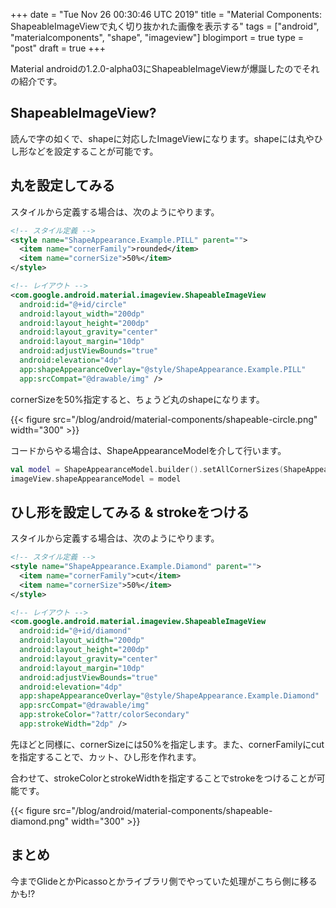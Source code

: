 +++
date = "Tue Nov 26 00:30:46 UTC 2019"
title = "Material Components: ShapeableImageViewで丸く切り抜かれた画像を表示する"
tags = ["android", "materialcomponents", "shape", "imageview"]
blogimport = true
type = "post"
draft = true
+++

Material androidの1.2.0-alpha03にShapeableImageViewが爆誕したのでそれの紹介です。

## ShapeableImageView?

読んで字の如くで、shapeに対応したImageViewになります。shapeには丸やひし形などを設定することが可能です。

## 丸を設定してみる

スタイルから定義する場合は、次のようにやります。

```xml
<!-- スタイル定義 -->
<style name="ShapeAppearance.Example.PILL" parent="">
  <item name="cornerFamily">rounded</item>
  <item name="cornerSize">50%</item>
</style>

<!-- レイアウト -->
<com.google.android.material.imageview.ShapeableImageView
  android:id="@+id/circle"
  android:layout_width="200dp"
  android:layout_height="200dp"
  android:layout_gravity="center"
  android:layout_margin="10dp"
  android:adjustViewBounds="true"
  android:elevation="4dp"
  app:shapeAppearanceOverlay="@style/ShapeAppearance.Example.PILL"
  app:srcCompat="@drawable/img" />
```

cornerSizeを50%指定すると、ちょうど丸のshapeになります。

{{< figure src="/blog/android/material-components/shapeable-circle.png" width="300" >}}

コードからやる場合は、ShapeAppearanceModelを介して行います。

```kotlin
val model = ShapeAppearanceModel.builder().setAllCornerSizes(ShapeAppearanceModel.PILL).build()
imageView.shapeAppearanceModel = model
```

## ひし形を設定してみる & strokeをつける

スタイルから定義する場合は、次のようにやります。

```xml
<!-- スタイル定義 -->
<style name="ShapeAppearance.Example.Diamond" parent="">
  <item name="cornerFamily">cut</item>
  <item name="cornerSize">50%</item>
</style>

<!-- レイアウト -->
<com.google.android.material.imageview.ShapeableImageView
  android:id="@+id/diamond"
  android:layout_width="200dp"
  android:layout_height="200dp"
  android:layout_gravity="center"
  android:layout_margin="10dp"
  android:adjustViewBounds="true"
  android:elevation="4dp"
  app:shapeAppearanceOverlay="@style/ShapeAppearance.Example.Diamond"
  app:srcCompat="@drawable/img"
  app:strokeColor="?attr/colorSecondary"
  app:strokeWidth="2dp" />
```

先ほどと同様に、cornerSizeには50%を指定します。また、cornerFamilyにcutを指定することで、カット、ひし形を作れます。

合わせて、strokeColorとstrokeWidthを指定することでstrokeをつけることが可能です。

{{< figure src="/blog/android/material-components/shapeable-diamond.png" width="300" >}}

## まとめ

今までGlideとかPicassoとかライブラリ側でやっていた処理がこちら側に移るかも!?
